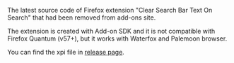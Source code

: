The latest source code of Firefox extension "Clear Search Bar Text On Search" that had been removed from add-ons site.

The extension is created with Add-on SDK and it is not compatible with Firefox Quantum (v57+), but it works with Waterfox and Palemoon browser.

You can find the xpi file in [release page](https://github.com/s101d1/searchTextRemover/releases).
